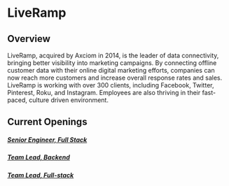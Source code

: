 # LiveRamp

## Overview
LiveRamp, acquired by Axciom in 2014, is the leader of data connectivity, bringing better visibility into marketing campaigns. By connecting offline customer data with their online digital marketing efforts, companies can now reach more customers and increase overall response rates and sales. LiveRamp is working with over 300 clients, including Facebook, Twitter, Pinterest, Roku, and Instagram. Employees are also thriving in their fast-paced, culture driven environment.

## Current Openings
##### [Senior Engineer, Full Stack](https://github.com/the31337/jobs/blob/master/liveramp/senior-engineer-full-stack.md)
##### [Team Lead, Backend](https://github.com/the31337/jobs/blob/master/liveramp/team-lead-backend.md)
##### [Team Lead, Full-stack](https://github.com/the31337/jobs/blob/master/liveramp/team-lead-full-stack.md)
